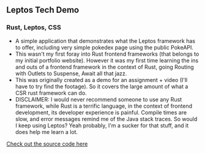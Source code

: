 ## Leptos Tech Demo

### Rust,&nbsp;Leptos,&nbsp;CSS

- A simple application that demonstrates what the Leptos framework has to offer, including very simple pokedex page
  using the public PokeAPI.
- This wasn't my first foray into Rust frontend frameworks (that belongs to my initial portfolio website). However it
  was my first time learning the ins and outs of a frontend framework in the context of Rust, going Routing with Outlets
  to Suspense, Await all that jazz.
- This was originally created as a demo for an assignment + video (I'll have to try find the footage). So it covers the large amount of what a CSR rust framework can do.
- DISCLAIMER: I would never recommend someone to use any Rust framework, while Rust is a terrific language, in the
  context of frontend development, its developer experience is painful. Compile times are slow, and error messages remind
  me of the Java stack traces. So would I keep using Leptos? Yeah probably, I'm a sucker for that stuff, and it does help
  me learn a lot.

[Check out the source code here](https://github.com/hwan513/leptos-tech-demo)
